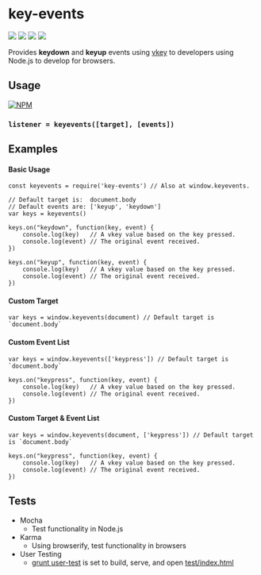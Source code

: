 # key-events

![](https://travis-ci.org/apexearth/key-events.svg)
![](http://img.shields.io/npm/v/key-events.svg?style=flat)
![](http://img.shields.io/npm/dm/key-events.svg?style=flat)
![](http://img.shields.io/npm/l/key-events.svg?style=flat)

Provides **keydown** and **keyup** events using [vkey](https://www.npmjs.com/package/vkey)
 to developers using Node.js to develop for browsers.
 
## Usage

[![NPM](https://nodei.co/npm/key-events.png)](https://nodei.co/npm/key-events/)

### `listener = keyevents([target], [events])`

## Examples

#### Basic Usage

    const keyevents = require('key-events') // Also at window.keyevents.

    // Default target is:  document.body
    // Default events are: ['keyup', 'keydown']
    var keys = keyevents() 
    
    keys.on("keydown", function(key, event) {
        console.log(key)   // A vkey value based on the key pressed.
        console.log(event) // The original event received.
    })    
    
    keys.on("keyup", function(key, event) {
        console.log(key)   // A vkey value based on the key pressed.
        console.log(event) // The original event received.
    })

#### Custom  Target

    var keys = window.keyevents(document) // Default target is `document.body`

#### Custom Event List

    var keys = window.keyevents(['keypress']) // Default target is `document.body`

    keys.on("keypress", function(key, event) {
        console.log(key)   // A vkey value based on the key pressed.
        console.log(event) // The original event received.
    })

#### Custom Target & Event List

    var keys = window.keyevents(document, ['keypress']) // Default target is `document.body`

    keys.on("keypress", function(key, event) {
        console.log(key)   // A vkey value based on the key pressed.
        console.log(event) // The original event received.
    })
    
## Tests

- Mocha
   - Test functionality in Node.js
- Karma
   - Using browserify, test functionality in browsers
- User Testing
   - [grunt user-test](Gruntfile.js) is set to build, serve, and open [test/index.html](test/index.html)
